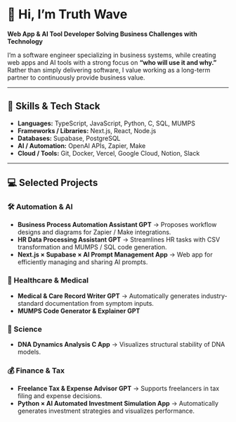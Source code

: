 # 👋 Hi, I’m Truth Wave

**Web App & AI Tool Developer Solving Business Challenges with Technology**

I’m a software engineer specializing in business systems, while creating web apps and AI tools with a strong focus on **“who will use it and why.”**
Rather than simply delivering software, I value working as a long-term partner to continuously provide business value.

---

## 🔧 Skills & Tech Stack

* **Languages:** TypeScript, JavaScript, Python, C, SQL, MUMPS
* **Frameworks / Libraries:** Next.js, React, Node.js
* **Databases:** Supabase, PostgreSQL
* **AI / Automation:** OpenAI APIs, Zapier, Make
* **Cloud / Tools:** Git, Docker, Vercel, Google Cloud, Notion, Slack

---

## 💻 Selected Projects

### 🛠 Automation & AI

* **Business Process Automation Assistant GPT**
  → Proposes workflow designs and diagrams for Zapier / Make integrations.
* **HR Data Processing Assistant GPT**
  → Streamlines HR tasks with CSV transformation and MUMPS / SQL code generation.
* **Next.js × Supabase × AI Prompt Management App**
  → Web app for efficiently managing and sharing AI prompts.

### 🏥 Healthcare & Medical

* **Medical & Care Record Writer GPT**
  → Automatically generates industry-standard documentation from symptom inputs.
* **MUMPS Code Generator & Explainer GPT**

### 🔬 Science

* **DNA Dynamics Analysis C App**
  → Visualizes structural stability of DNA models.

### 💰 Finance & Tax

* **Freelance Tax & Expense Advisor GPT**
  → Supports freelancers in tax filing and expense decisions.
* **Python × AI Automated Investment Simulation App**
  → Automatically generates investment strategies and visualizes performance.




